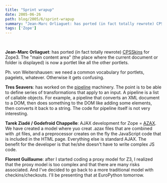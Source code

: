 ```yaml
---
title: "Sprint wrapup"
date: 2005-06-26
path: blog/2005/6/sprint-wrapup
summary: "Jean-Marc Orliaguet: has ported (in fact totally rewrote) CPSSkins for Zope3."
tags: ['Zope']
---
```


<br><p><strong>Jean-Marc Orliaguet</strong>: has ported (in fact totally rewrote) <a href="http://www.medic.chalmers.se/%7Ejmo/CPS/">CPSSkins</a> for Zope3. The
 "main content area" (the place where the current document or folder is
 displayed) is now a portlet like all the other portlets.</p> 
 <p>Ph. von Weitershausen: we need a common vocabulary for portlets,
 pagelets, whatever. Otherwise it gets confusing.</p> 
 <p><strong>Tres Seavers</strong>: has worked on the <a href="http://codespeak.net/svn/z3/pipelines/trunk">pipeline</a> machinery.
 The point is to be able to define series of transformations that apply to an
 input. A pipeline is a list of callable objects. For example, a pipeline
 that converts an XML document to a DOM, then does something to the DOM like
 adding some elements, then converts it back to a string. The code for
 pipeline itself is not very interesting.</p> 
 <p><strong>Tarek Ziad&#233; / Godefroid Chappelle</strong>: AJAX development for Zope = <a href="http://svn.nuxeo.org/trac/pub/browser/z3lab/azax/trunk/">AZAX</a>. We
 have created a model where yuo creat .azax files that are combined with .pt
 files, and a preprocessor creates on the fly the JavaScript code that is
 included in the HTML page. Everything else is standard AJAX. The benefit for
 the developer is that he/she doesn't have to write complex JS code.</p> 
 <p><strong>Florent Guillaume</strong>: after I started coding a proxy model for Z3, I
 realized that the proxy model is too complex and that there are many risks
 associated. And I've decided to go back to a more traditional model with
 checkins/checkouts. I'll be presenting that at EuroPython tomorrow.</p> 

